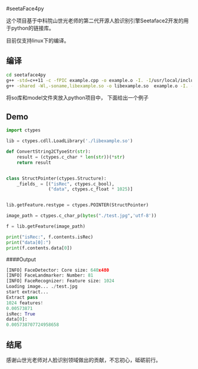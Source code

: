 #seetaFace4py

这个项目基于中科院山世光老师的第二代开源人脸识别引擎Seetaface2开发的用于python的链接库。

目前仅支持linux下的编译。

## 编译


```bash
cd seetaface4py
g++ -std=c++11 -c -fPIC example.cpp -o example.o -I. -I/usr/local/include -L/usr/local/lib -lopencv_core -lopencv_highgui -lopencv_imgproc  -lopencv_imgcodecs -lopencv_videoio -lSeetaFaceRecognizer -lSeetaFaceLandmarker -lSeetaFaceDetector
g++ -shared -Wl,-soname,libexample.so -o libexample.so  example.o -I. -I/usr/local/include -L/usr/local/lib -lopencv_core -lopencv_highgui -lopencv_imgproc  -lopencv_imgcodecs -lopencv_videoio -lSeetaFaceRecognizer -lSeetaFaceLandmarker -lSeetaFaceDetector
```

将so库和model文件夹放入python项目中，
下面给出一个例子

## Demo

```python
import ctypes

lib = ctypes.cdll.LoadLibrary('./libexample.so')

def ConvertString2CTyoeStr(str):
    result = (ctypes.c_char * len(str))(*str)
    return result


class StructPointer(ctypes.Structure):
    _fields_ = [("isRec", ctypes.c_bool),
                ("data", ctypes.c_float * 1025)]


lib.getFeature.restype = ctypes.POINTER(StructPointer)

image_path = ctypes.c_char_p(bytes("./test.jpg",'utf-8'))

f = lib.getFeature(image_path)

print("isRec:", f.contents.isRec)
print("data[0]:")
print(f.contents.data[0])

```

####Output

```python
[INFO] FaceDetector: Core size: 640x480
[INFO] FaceLandmarker: Number: 81
[INFO] FaceRecognizer: Feature size: 1024
Loading image... ./test.jpg
start extract...
Extract pass
1024 features!
0.00573871
isRec: True
data[0]:
0.005738707724958658
```

## 结尾
感谢山世光老师对人脸识别领域做出的贡献，不忘初心，砥砺前行。